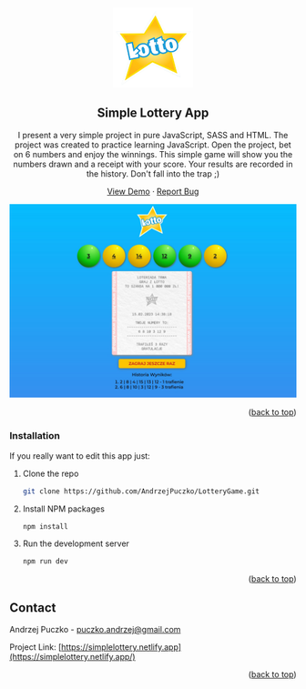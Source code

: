 <a id="readme-top"></a>

<br />
<div align="center">
    <img src="./src/public/images/logo.webp" alt="Logo" width="140" height="140">

<h2 align="center">Simple Lottery App</h2>
<p>I present a very simple project in pure JavaScript, SASS and HTML.
The project was created to practice learning JavaScript.
Open the project, bet on 6 numbers and enjoy the winnings. This simple game will show you the numbers drawn and a receipt with your score. Your results are recorded in the history.
Don't fall into the trap ;)</p>

  <p align="center">
    <a href="https://simplelottery.netlify.app/">View Demo</a>
    ·
    <a href="https://github.com/AndrzejPuczko/LotteryGame/issues">Report Bug</a>
  </p>
</div>


![screenshot app](./src/public/images/appScreen.jpg)


<p align="right">(<a href="#readme-top">back to top</a>)</p>

### Installation
If you really want to edit this app just:

1. Clone the repo
   ```sh
   git clone https://github.com/AndrzejPuczko/LotteryGame.git
   ```
2. Install NPM packages
   ```sh
   npm install
   ```
3. Run the development server
   ```sh
   npm run dev
   ```

<p align="right">(<a href="#readme-top">back to top</a>)</p>

## Contact

Andrzej Puczko - [puczko.andrzej@gmail.com](mailto:puczko.andrzej@gmail.com)

Project Link: [https://simplelottery.netlify.app](https://simplelottery.netlify.app/)

<p align="right">(<a href="#readme-top">back to top</a>)</p>